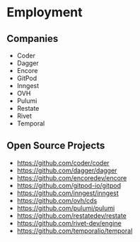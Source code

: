 # Employment

## Companies

- Coder
- Dagger
- Encore
- GitPod
- Inngest
- OVH
- Pulumi
- Restate
- Rivet
- Temporal

## Open Source Projects

- https://github.com/coder/coder
- https://github.com/dagger/dagger
- https://github.com/encoredev/encore
- https://github.com/gitpod-io/gitpod
- https://github.com/inngest/inngest
- https://github.com/ovh/cds
- https://github.com/pulumi/pulumi
- https://github.com/restatedev/restate
- https://github.com/rivet-dev/engine
- https://github.com/temporalio/temporal

